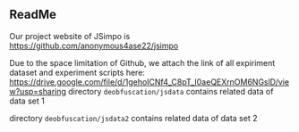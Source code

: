 ## ReadMe

Our project website of JSimpo is https://github.com/anonymous4ase22/jsimpo


Due to the space limitation of Github, we attach the link of all expiriment dataset and experiment scripts here: https://drive.google.com/file/d/1gehoICNf4_C8pT_I0aeQEXrnOM6NGslD/view?usp=sharing
directory `deobfuscation/jsdata` contains related data of data set 1

directory `deobfuscation/jsdata2` contains related data of data set 2
